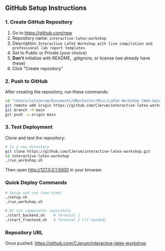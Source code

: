 ## GitHub Setup Instructions

### 1. Create GitHub Repository
1. Go to https://github.com/new
2. Repository name: `interactive-latex-workshop`
3. Description: `Interactive LaTeX Workshop with live compilation and professional lab report templates`
4. Set to Public or Private (your choice)
5. **Don't** initialize with README, .gitignore, or license (we already have these)
6. Click "Create repository"

### 2. Push to GitHub
After creating the repository, run these commands:

```bash
cd "/Users/colejerum/Documents/URochester/Misc/LaTeX Workshop (Web-based)"
git remote add origin https://github.com/CJerum/interactive-latex-workshop.git
git branch -M main
git push -u origin main
```

### 3. Test Deployment
Clone and test the repository:

```bash
# In a new directory
git clone https://github.com/CJerum/interactive-latex-workshop.git
cd interactive-latex-workshop
./run_workshop.sh
```

Then open http://127.0.0.1:5000 in your browser.

### Quick Deploy Commands
```bash
# Setup and run (one-time)
./setup.sh
./run_workshop.sh

# Or run components separately
./start_backend.sh    # Terminal 1
./start_frontend.sh   # Terminal 2 (if needed)
```

### Repository URL
Once pushed: https://github.com/CJerum/interactive-latex-workshop
